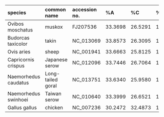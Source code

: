 <table>
<thead>
<tr class="header">
<th scope="col" align="left">species</th>
<th scope="col" align="left">common name</th>
<th scope="col" align="left">accession no.</th>
<th scope="col" align="left">%A</th>
<th scope="col" align="left">%C</th>
<th scope="col" align="left">%G</th>
<th scope="col" align="left">%T</th>
<th scope="col" align="left">length</th>
</tr>
</thead>
<tbody>
<tr class="odd">
<td align="left">Ovibos moschatus</td>
<td align="left">muskox</td>
<td align="left">FJ207536</td>
<td align="left">33.3698</td>
<td align="left">26.5291</td>
<td align="left">13.2554</td>
<td align="left">26.7787</td>
<td align="left">16431</td>
</tr>
<tr class="even">
<td align="left">Budorcas taxicolor</td>
<td align="left">takin</td>
<td align="left">NC_013069</td>
<td align="left">33.8573</td>
<td align="left">26.3095</td>
<td align="left">12.8577</td>
<td align="left">26.9755</td>
<td align="left">16667</td>
</tr>
<tr class="odd">
<td align="left">Ovis aries</td>
<td align="left">sheep</td>
<td align="left">NC_001941</td>
<td align="left">33.6663</td>
<td align="left">25.8125</td>
<td align="left">13.1259</td>
<td align="left">27.3953</td>
<td align="left">16616</td>
</tr>
<tr class="even">
<td align="left">Capricornis crispus</td>
<td align="left">Japanese serow</td>
<td align="left">NC_012096</td>
<td align="left">33.7446</td>
<td align="left">26.7064</td>
<td align="left">13.0067</td>
<td align="left">26.5423</td>
<td align="left">16453</td>
</tr>
<tr class="odd">
<td align="left">Naemorhedus caudatus</td>
<td align="left">Long-tailed goral</td>
<td align="left">NC_013751</td>
<td align="left">33.6340</td>
<td align="left">25.9580</td>
<td align="left">13.1243</td>
<td align="left">27.2656</td>
<td align="left">16519</td>
</tr>
<tr class="even">
<td align="left">Naemorhedus swinhoei</td>
<td align="left">Taiwan serow</td>
<td align="left">NC_010640</td>
<td align="left">33.3999</td>
<td align="left">26.6521</td>
<td align="left">13.3442</td>
<td align="left">26.6037</td>
<td align="left">16524</td>
</tr>
<tr class="odd">
<td align="left">Gallus gallus</td>
<td align="left">chicken</td>
<td align="left">NC_007236</td>
<td align="left">30.2472</td>
<td align="left">32.4873</td>
<td align="left">13.5240</td>
<td align="left">23.7414</td>
<td align="left">16785</td>
</tr>
</tbody>
</table>